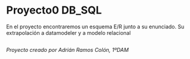 # Proyecto0 DB_SQL
 
En el proyecto encontraremos un esquema E/R junto a su enunciado. Su extrapolación a datamodeler y a modelo relacional 
## 
*Proyecto creado por Adrián Ramos Colón, 1ºDAM*

 